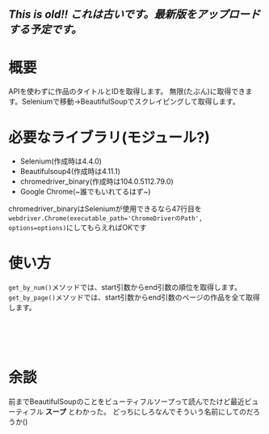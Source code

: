 *This is old!! これは古いです。最新版をアップロードする予定です。*
---
# 概要
APIを使わずに作品のタイトルとIDを取得します。
無限(たぶん)に取得できます。Seleniumで移動→BeautifulSoupでスクレイピングして取得します。
# 必要なライブラリ(モジュール?)
- Selenium(作成時は4.4.0)
- Beautifulsoup4(作成時は4.11.1)
- chromedriver_binary(作成時は104.0.5112.79.0)
- Google Chrome(~誰でもいれてるはず~)

chromedriver_binaryはSeleniumが使用できるなら47行目を```webdriver.Chrome(executable_path='ChromeDriverのPath', options=options)```にしてもらえればOKです
# 使い方
```get_by_num()```メソッドでは、start引数からend引数の順位を取得します。
```get_by_page()```メソッドでは、start引数からend引数のページの作品を全て取得します。
<br />
<br />
<br /><!-- HTMLのタグ使えるんだ -->
<br />
<br />
# 余談
前までBeautifulSoupのことをビューティフルソープって読んでたけど最近ビューティフル **スープ** とわかった。
どっちにしろなんでそういう名前にしてのだろうか()
